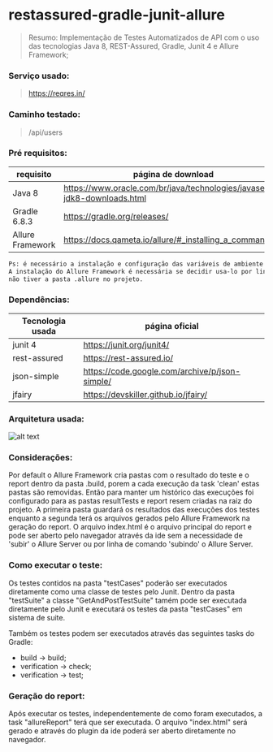 # restassured-gradle-junit-allure
> Resumo:
> Implementação de Testes Automatizados de API com o uso das tecnologias Java 8, REST-Assured, Gradle, Junit 4 e Allure Framework;

### Serviço usado:
> https://reqres.in/

### Caminho testado:
> /api/users

### Pré requisitos:
| requisito        | página de download |
| ------           | ------ |
| Java 8           | https://www.oracle.com/br/java/technologies/javase-jdk8-downloads.html |
| Gradle 6.8.3     | https://gradle.org/releases/ |
| Allure Framework | https://docs.qameta.io/allure/#_installing_a_commandline

```sh
Ps: é necessário a instalação e configuração das variáveis de ambiente do Java e do Gradle. 
A instalação do Allure Framework é necessária se decidir usa-lo por linha de comando e/ou 
não tiver a pasta .allure no projeto. 
```

### Dependências:
| Tecnologia usada | página oficial |
| ------           | ------ |
| junit 4          | https://junit.org/junit4/ |
| rest-assured     | https://rest-assured.io/ |
| json-simple      | https://code.google.com/archive/p/json-simple/ |
| jfairy           | https://devskiller.github.io/jfairy/ |

### Arquitetura usada:

![alt text](https://user-images.githubusercontent.com/80764831/115079215-3c320380-9ed7-11eb-8901-b372015309cf.png)

### Considerações:
Por default o Allure Framework cria pastas com o resultado do teste e o report dentro da pasta .build, 
porem a cada execução da task 'clean' estas pastas são removidas. Então para manter um histórico das execuções
foi configurado para as pastas resultTests e report resem criadas na raiz do projeto. 
A primeira pasta guardará os resultados das execuções dos testes enquanto a segunda terá os arquivos gerados pelo 
Allure Framework na geração do report. 
O arquivo index.html é o arquivo principal do report e pode ser aberto pelo navegador através da ide sem a necessidade 
de 'subir' o Allure Server ou por linha de comando 'subindo' o Allure Server.  

### Como executar o teste:
Os testes contidos na pasta "testCases" poderão ser executados diretamente como uma classe de testes pelo Junit.
Dentro da pasta "testSuite" a classe "GetAndPostTestSuite" tamém pode ser executada diretamente pelo Junit e executará 
os testes da pasta "testCases" em sistema de suite.

Também os testes podem ser executados através das seguintes tasks do Gradle:
- build -> build;
- verification -> check;
- verification -> test; 

### Geração do report:
Após executar os testes, independentemente de como foram executados, a task "allureReport" terá que ser executada.
O arquivo "index.html" será gerado e através do plugin da ide poderá ser aberto diretamente no navegador.




